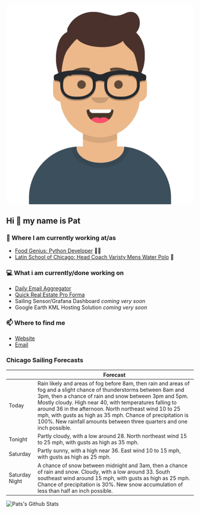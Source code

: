 [![Social banner for p-j-falconer](https://raw.githubusercontent.com/P-J-FALCONER/P-J-FALCONER/master/assets/avataaars.svg)](https://patfalconer.com/)
## Hi :wave: my name is Pat

### 💼 Where I am currently working at/as
- [Food Genius: Python Developer](https://getfoodgenius.com/) 🍔🐍
- [Latin School of Chicago: Head Coach Varisty Mens Water Polo](https://www.latinschool.org/) 🤽


### 💻 What i am currently/done working on
 - [Daily Email Aggregator](https://github.com/P-J-FALCONER/dott_daily_mail)
 - [Quick Real Estate Pro Forma](https://github.com/P-J-FALCONER/henry)
 - Sailing Sensor/Grafana Dashboard *coming very soon*
 - Google Earth KML Hosting Solution *coming very soon*

### 📫 Where to find me
 - [Website](https://patfalconer.com/)
 - [Email](mailto:patrick.j.falconer@gmail.com)


### Chicago Sailing Forecasts
|   | Forecast  |
|---|---|
| Today | Rain likely and areas of fog before 8am, then rain and areas of fog and a slight chance of thunderstorms between 8am and 3pm, then a chance of rain and snow between 3pm and 5pm. Mostly cloudy. High near 40, with temperatures falling to around 36 in the afternoon. North northeast wind 10 to 25 mph, with gusts as high as 35 mph. Chance of precipitation is 100%. New rainfall amounts between three quarters and one inch possible. |
| Tonight | Partly cloudy, with a low around 28. North northeast wind 15 to 25 mph, with gusts as high as 35 mph. |
| Saturday | Partly sunny, with a high near 36. East wind 10 to 15 mph, with gusts as high as 25 mph. |
| Saturday Night | A chance of snow between midnight and 3am, then a chance of rain and snow. Cloudy, with a low around 33. South southeast wind around 15 mph, with gusts as high as 25 mph. Chance of precipitation is 30%. New snow accumulation of less than half an inch possible. |

![Pats's Github Stats](https://github-readme-stats.vercel.app/api?username=p-j-falconer&show_icons=true&theme=radical)
